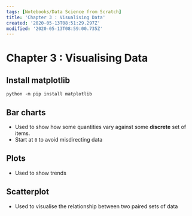 ```yaml
---
tags: [Notebooks/Data Science from Scratch]
title: 'Chapter 3 : Visualising Data'
created: '2020-05-13T08:51:29.297Z'
modified: '2020-05-13T08:59:00.735Z'
---
```


# Chapter 3 : Visualising Data

## Install matplotlib

`python -m pip install matplotlib`

## Bar charts

* Used to show how some quantities vary against some **discrete** set of items.
* Start at `0` to avoid misdirecting data

## Plots

* Used to show trends


## Scatterplot

* Used to visualise the relationship between two paired sets of data

